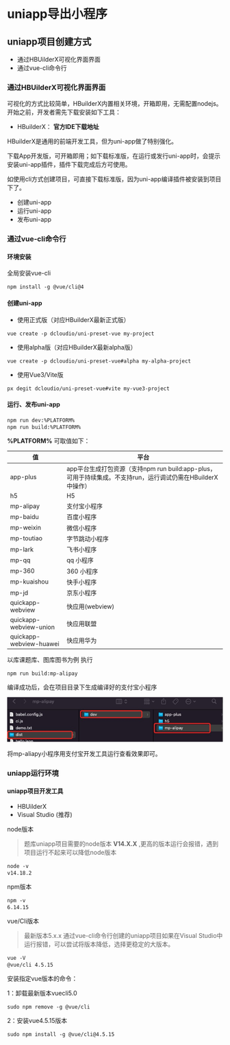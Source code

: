 # uniapp导出小程序

## uniapp项目创建方式

- 通过HBUilderX可视化界面界面
- 通过vue-cli命令行

### 通过HBUilderX可视化界面界面

可视化的方式比较简单，HBuilderX内置相关环境，开箱即用，无需配置nodejs。
开始之前，开发者需先下载安装如下工具：
- HBuilderX： **官方IDE下载地址** 

HBuilderX是通用的前端开发工具，但为uni-app做了特别强化。

下载App开发版，可开箱即用；如下载标准版，在运行或发行uni-app时，会提示安装uni-app插件，插件下载完成后方可使用。

如使用cli方式创建项目，可直接下载标准版，因为uni-app编译插件被安装到项目下了。

- 创建uni-app
- 运行uni-app
- 发布uni-app

### 通过vue-cli命令行

#### 环境安装

全局安装vue-cli

```shell
npm install -g @vue/cli@4
```
#### 创建uni-app

- 使用正式版（对应HBuilderX最新正式版）

```shell
vue create -p dcloudio/uni-preset-vue my-project
```
- 使用alpha版（对应HBuilderX最新alpha版）

```shell
vue create -p dcloudio/uni-preset-vue#alpha my-alpha-project
```

- 使用Vue3/Vite版


```shell
px degit dcloudio/uni-preset-vue#vite my-vue3-project

```

#### 运行、发布uni-app

```shell
npm run dev:%PLATFORM%
npm run build:%PLATFORM%
```

 **%PLATFORM%**  可取值如下：

| 值  |  平台 |
|---|---|
| app-plus  |  app平台生成打包资源（支持npm run build:app-plus，可用于持续集成。不支持run，运行调试仍需在HBuilderX中操作） |
|  h5 | H5  |
| mp-alipay  | 支付宝小程序  |
|  mp-baidu |  百度小程序 |
| mp-weixin  | 微信小程序  |
|  mp-toutiao |  字节跳动小程序 |
|  mp-lark |  飞书小程序 |
| mp-qq | qq 小程序  |
|  mp-360 | 360 小程序  |
|mp-kuaishou | 快手小程序|
| mp-jd| 京东小程序|
| quickapp-webview|快应用(webview) |
| quickapp-webview-union| 快应用联盟|
|quickapp-webview-huawei | 快应用华为 |

以库课题库、图库图书为例 执行 

```shell
npm run build:mp-alipay
```
编译成功后，会在项目目录下生成编译好的支付宝小程序

![输入图片说明](../images/1650766165562.jpg)

将mp-aliapy小程序用支付宝开发工具运行查看效果即可。

### uniapp运行环境

#### uniapp项目开发工具

- HBUilderX
- Visual Studio (推荐)

node版本 
> 题库uniapp项目需要的node版本 **V14.X.X** ,更高的版本运行会报错，遇到项目运行不起来可以降低node版本

```shell
node -v
v14.18.2
```

npm版本

```shell
npm -v
6.14.15
```

vue/Cli版本
> 最新版本5.x.x 通过vue-cli命令行创建的uniapp项目如果在Visual Studio中运行报错，可以尝试将版本降低，选择更稳定的大版本。

```shell
vue -V
@vue/cli 4.5.15
```

安装指定vue版本的命令：

1：卸载最新版本vuecli5.0


```shell
sudo npm remove -g @vue/cli

```

2：安装vue4.5.15版本

```shell
sudo npm install -g @vue/cli@4.5.15
```





